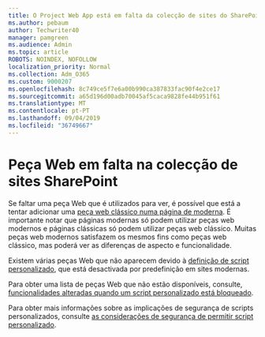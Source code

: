 ```yaml
---
title: O Project Web App está em falta da colecção de sites do SharePoint
ms.author: pebaum
author: Techwriter40
manager: pamgreen
ms.audience: Admin
ms.topic: article
ROBOTS: NOINDEX, NOFOLLOW
localization_priority: Normal
ms.collection: Adm_O365
ms.custom: 9000207
ms.openlocfilehash: 8c749ce5f7e6a00b990ca387833fac90f4e2ce17
ms.sourcegitcommit: a65d196d00adb70045af5caca9828fe44b951f61
ms.translationtype: MT
ms.contentlocale: pt-PT
ms.lasthandoff: 09/04/2019
ms.locfileid: "36749667"
---
```

# <a name="missing-web-part-in-sharepoint-site-collection"></a>Peça Web em falta na colecção de sites SharePoint

Se faltar uma peça Web que é utilizados para ver, é possível que está a tentar adicionar uma [peça web clássico numa página de moderna](https://support.office.com/article/classic-and-modern-web-part-experiences-3fdae6c3-8fc1-49ab-8708-8c104b882e64). É importante notar que páginas modernas só podem utilizar peças web modernos e páginas clássicas só podem utilizar peças web clássico. Muitas peças web modernos satisfazem os mesmos fins como peças web clássico, mas poderá ver as diferenças de aspecto e funcionalidade.

Existem várias peças Web que não aparecem devido à [definição de script personalizado](https://docs.microsoft.com/sharepoint/allow-or-prevent-custom-script), que está desactivada por predefinição em sites modernas. 

Para obter uma lista de peças Web que não estão disponíveis, consulte, [funcionalidades alteradas quando um script personalizado está bloqueado](https://docs.microsoft.com/sharepoint/allow-or-prevent-custom-script#features-affected-when-custom-script-is-blocked).

 Para obter mais informações sobre as implicações de segurança de scripts personalizados, consulte [as considerações de segurança de permitir script personalizado](https://docs.microsoft.com/sharepoint/security-considerations-of-allowing-custom-script).
